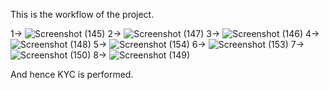 This is the workflow of the project.

1->
![Screenshot (145)](https://github.com/user-attachments/assets/839fb631-f3aa-42a5-9a07-748dd6171f52)
2->
![Screenshot (147)](https://github.com/user-attachments/assets/043c61fa-7533-4561-bbf6-993605a90624)
3->
![Screenshot (146)](https://github.com/user-attachments/assets/44228914-7270-4dc1-80b7-bdd5642b604c)
4->
![Screenshot (148)](https://github.com/user-attachments/assets/0aeaa220-ad83-456f-b213-4269e5aa28aa)
5->
![Screenshot (154)](https://github.com/user-attachments/assets/1a4f7574-093e-42ac-9e04-f348df8877b0)
6->
![Screenshot (153)](https://github.com/user-attachments/assets/fb490f9d-3449-4c90-9159-63619843eee4)
7->
![Screenshot (150)](https://github.com/user-attachments/assets/bb68f2b5-1181-4b4c-a6a4-73b9b042d0eb)
8->
![Screenshot (149)](https://github.com/user-attachments/assets/113cbd88-b2e2-4fe7-a08b-bb47d3082668)

And hence KYC is performed.
